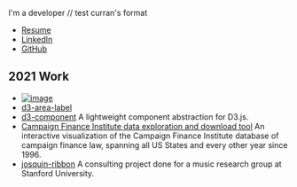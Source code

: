 I'm a developer // test curran's format

 * [Resume](http://github.com/portfolio/Resume.pdf)
 * [LinkedIn](http://www.linkedin.com/)
 * [GitHub](https://github.com/?tab=repositories)

## 2021 Work

 * [![image](https://user-images.githubusercontent.com/68416/29225768-349eada2-7eed-11e7-8a8d-7217a30fd1b7.png)](https://www.youtube.com/watch?v=jLWZaFzPS6Q)
 * [d3-area-label](https://github.com/curran/d3-area-label)
 * [d3-component](https://github.com/curran/d3-component) A lightweight component abstraction for D3.js.
 * [Campaign Finance Institute data exploration and download tool](https://github.com/cfinst/cfinst.github.io/) An interactive visualization of the Campaign Finance Institute database of campaign finance law, spanning all US States and every other year since 1996.
 * [josquin-ribbon](https://github.com/sul-cidr/josquin-ribbon) A consulting project done for a music research group at Stanford University.
